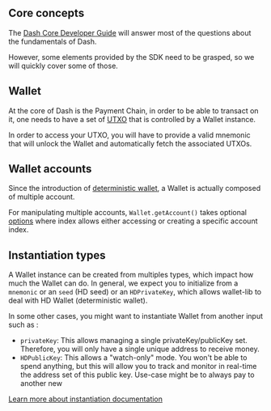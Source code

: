 ## Core concepts

The [Dash Core Developer Guide](https://dashcore.readme.io/docs/core-guide-introduction) will answer most of the questions about the fundamentals of Dash.   

However, some elements provided by the SDK need to be grasped, so we will quickly cover some of those.

## Wallet

At the core of Dash is the Payment Chain, in order to be able to transact on it, one needs to have a set of [UTXO](https://dashcore.readme.io/docs/core-guide-block-chain-transaction-data) that is controlled by a Wallet instance.  

In order to access your UTXO, you will have to provide a valid mnemonic that will unlock the Wallet and automatically fetch the associated UTXOs.

## Wallet accounts

Since the introduction of [deterministic wallet](https://github.com/bitcoin/bips/blob/master/bip-0044.mediawiki), a Wallet is actually composed of multiple account. 

For manipulating multiple accounts, `Wallet.getAccount()` takes optional [options](/wallet/getAccount.md) where index allows either accessing or creating a specific account index. 

## Instantiation types

A Wallet instance can be created from multiples types, which impact how much the Wallet can do. 
In general, we expect you to initialize from a `mnemonic` or an `seed` (HD seed) or an `HDPrivateKey`, which allows wallet-lib to deal with HD Wallet (deterministic wallet).  

In some other cases, you might want to instantiate Wallet from another input such as : 
- `privateKey`: This allows managing a single privateKey/publicKey set. Therefore, you will only have a single unique address to receive money. 
- `HDPublicKey`: This allows a "watch-only" mode. You won't be able to spend anything, but this will allow you to track and monitor in real-time the address set of this public key. Use-case might be to always pay to another new 

[Learn more about instantiation documentation](/wallet/Wallet.md)
